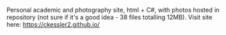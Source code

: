 Personal academic and photography site, html + C#, with photos hosted in repository (not sure if it's a good idea - 38 files totalling 12MB). Visit site here: https://ckessler2.github.io/
